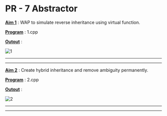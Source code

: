 # PR - 7 Abstractor

<u>**Aim 1**</u> : WAP to simulate reverse inheritance using virtual function.

<u>**Program**</u> : 1.cpp

<u>**Outout**</u> : 


![1](https://user-images.githubusercontent.com/114163761/211322278-45b5fb19-6494-4289-9a09-52aba868160c.PNG)
****
****

<u>**Aim 2**</u> : Create hybrid inheritance and remove ambiguity permanently.

<u>**Program**</u> : 2.cpp

<u>**Outout**</u> : 


![2](https://user-images.githubusercontent.com/114163761/211322339-964a1ec8-9722-4a71-a723-903ccc8c7bbd.PNG)
****
****

